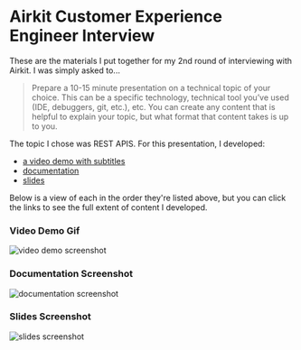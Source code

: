 # Airkit Customer Experience Engineer Interview

These are the materials I put together for my 2nd round of interviewing with Airkit. I was simply asked to...

> Prepare a 10-15 minute presentation on a technical topic of your choice. This can be a specific technology, technical tool you’ve used (IDE, debuggers, git, etc.), etc. You can create any content that is helpful to explain your topic, but what format that content takes is up to you.

The topic I chose was REST APIS. For this presentation, I developed:

* [a video demo with subtitles](https://youtu.be/-Xf1Bukmy7g)
* [documentation](https://docs.google.com/document/d/11ztFGIsIu_9US_ow_BGtE5M51Sjs1T0OSXHxWjFUhCo/edit?usp=sharing)
* [slides](https://docs.google.com/presentation/d/1yZKGFwzmv2eTpnZ39RDN5Q-q5xlXvNJIVElo2AuUBls/edit?usp=sharing)

Below is a view of each in the order they're listed above, but you can click the links to see the full extent of content I developed.

### Video Demo Gif
![video demo screenshot](https://github.com/traintestbritt/2020_interview_challenges/blob/master/airkit_cxe_interview/media/video.gif)

### Documentation Screenshot
![documentation screenshot](https://github.com/traintestbritt/2020_interview_challenges/blob/master/airkit_cxe_interview/media/docs.png)

### Slides Screenshot
![slides screenshot](https://github.com/traintestbritt/2020_interview_challenges/blob/master/airkit_cxe_interview/media/slides.png)
